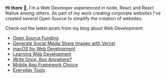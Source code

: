 **Hi there** 👋, I'm a Web Developer experienced in node, React and React Native among others. As part of my work creating corporate websites I've created several Open Source to simplify the creation of websites.

Check out the latest posts from my blog about Web Development:

<!-- BLOG-POST-LIST:START -->
- [Open Source Funding](https://onwebfocus.com/open-source)
- [Generate Social Media Share Images with Vercel](https://onwebfocus.com/share)
- [macOS for Web Development](https://onwebfocus.com/installation)
- [Learning Web Development](https://onwebfocus.com/learning)
- [Write Once, Run Anywhere?](https://onwebfocus.com/cross-platform)
- [Mobile App Framework Choice](https://onwebfocus.com/app)
- [Everyday Tools](https://onwebfocus.com/everyday)
<!-- BLOG-POST-LIST:END -->

